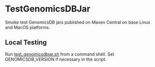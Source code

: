 # TestGenomicsDBJar
Smoke test GenomicsDB jars published on Maven Central on base Linux and MacOS platforms.

## Local Testing
Run [test_genomicsdbjar.sh](test_genomicsdbjar.sh) from a command shell. Set GENOMICSDB_VERSION if necessary in the script.
